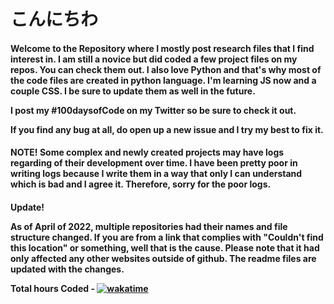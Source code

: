 
# こんにちわ
<h4
  
Welcome to the Repository where I mostly post research files that I find interest in. I am still a novice but did coded a few project files on my repos. You can check them out. I also love Python and that's why most of the code files are created in python language. 
I'm learning JS now and a couple CSS. I be sure to update them as well in the future. 
  
I post my #100daysofCode on my Twitter so be sure to check it out. 

If you find any bug at all, do open up a new issue and I try my best to fix it.



</h4>


<h4>
NOTE!
Some complex and newly created projects may have logs regarding of their development over time. 
I have been pretty poor in writing logs because I write them in a way that only I can understand which is bad and I agree it. 
Therefore, sorry for the poor logs.
</h4>

<h4>
Update!

As of April of 2022, multiple repositories had their names and file structure changed. If you are from a link that complies with "Couldn't find this location" or something, well that is the cause. Please note that it had only affected any other websites outside of github. The readme files are updated with the changes.

Total hours Coded - [![wakatime](https://wakatime.com/badge/user/34b1e2ae-391a-48f8-9cf7-97c20295d7c6.svg)](https://wakatime.com/@34b1e2ae-391a-48f8-9cf7-97c20295d7c6)


</h4>
